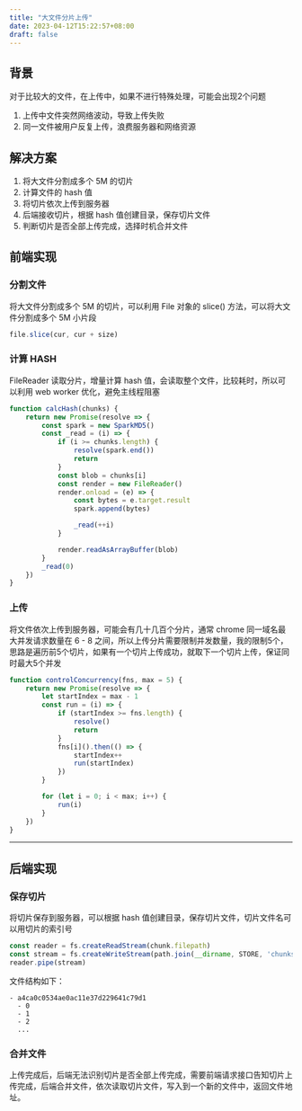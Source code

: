 ```yaml
---
title: "大文件分片上传"
date: 2023-04-12T15:22:57+08:00
draft: false
---
```


## 背景
对于比较大的文件，在上传中，如果不进行特殊处理，可能会出现2个问题
1. 上传中文件突然网络波动，导致上传失败
2. 同一文件被用户反复上传，浪费服务器和网络资源

## 解决方案
1. 将大文件分割成多个 5M 的切片
2. 计算文件的 hash 值
3. 将切片依次上传到服务器
4. 后端接收切片，根据 hash 值创建目录，保存切片文件
5. 判断切片是否全部上传完成，选择时机合并文件

## 前端实现

### 分割文件
将大文件分割成多个 5M 的切片，可以利用 File 对象的 slice() 方法，可以将大文件分割成多个 5M 小片段
```javascript
file.slice(cur, cur + size)
```

### 计算 HASH
FileReader 读取分片，增量计算 hash 值，会读取整个文件，比较耗时，所以可以利用 web worker 优化，避免主线程阻塞
```javascript
function calcHash(chunks) {
    return new Promise(resolve => {
        const spark = new SparkMD5()
        const _read = (i) => {
            if (i >= chunks.length) {
                resolve(spark.end())
                return
            }
            const blob = chunks[i]
            const render = new FileReader()
            render.onload = (e) => {
                const bytes = e.target.result
                spark.append(bytes)

                _read(++i)
            }

            render.readAsArrayBuffer(blob)
        }
        _read(0)
    })
}
```

### 上传
将文件依次上传到服务器，可能会有几十几百个分片，通常 chrome 同一域名最大并发请求数量在 6 - 8 之间，所以上传分片需要限制并发数量，我的限制5个，思路是遍历前5个切片，如果有一个切片上传成功，就取下一个切片上传，保证同时最大5个并发
```javascript
function controlConcurrency(fns, max = 5) {
    return new Promise(resolve => {
        let startIndex = max - 1
        const run = (i) => {
            if (startIndex >= fns.length) {
                resolve()
                return
            }
            fns[i]().then(() => {
                startIndex++
                run(startIndex)
            })
        }

        for (let i = 0; i < max; i++) {
            run(i)
        }
    })
}
```
---
## 后端实现
### 保存切片
将切片保存到服务器，可以根据 hash 值创建目录，保存切片文件，切片文件名可以用切片的索引号
```javascript
const reader = fs.createReadStream(chunk.filepath)
const stream = fs.createWriteStream(path.join(__dirname, STORE, 'chunks', hash, chunkName))
reader.pipe(stream)
```
文件结构如下：
```
- a4ca0c0534ae0ac11e37d229641c79d1
  - 0
  - 1
  - 2
  ...
```

### 合并文件
上传完成后，后端无法识别切片是否全部上传完成，需要前端请求接口告知切片上传完成，后端合并文件，依次读取切片文件，写入到一个新的文件中，返回文件地址。

